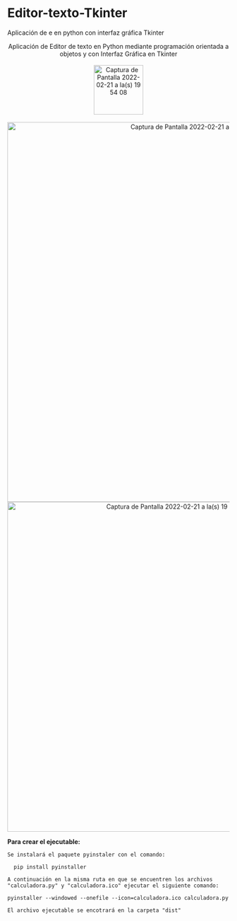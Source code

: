 # Editor-texto-Tkinter
Aplicación de e en python con interfaz gráfica Tkinter



<p align="center">
    Aplicación de Editor de texto en Python mediante programación orientada a objetos y con Interfaz Gráfica en Tkinter
    <br>
    <br>
    <img width="112" alt="Captura de Pantalla 2022-02-21 a la(s) 19 54 08" src="https://user-images.githubusercontent.com/39862006/155048989-cb058aff-143c-4f9a-8078-f3507c3120e0.png">
    <br>
    <br>
 <img width="859" alt="Captura de Pantalla 2022-02-21 a la(s) 19 55 47" src="https://user-images.githubusercontent.com/39862006/155049211-e5823fba-54dd-409a-b189-ad339a7f0517.png">
  <br>
<img width="746" alt="Captura de Pantalla 2022-02-21 a la(s) 19 57 18" src="https://user-images.githubusercontent.com/39862006/155049240-0d6fa03a-898c-4089-b34a-84e3807d4d6e.png">

</p>




**Para crear el ejecutable:**
```
Se instalará el paquete pyinstaler con el comando:

  pip install pyinstaller
  
A continuación en la misma ruta en que se encuentren los archivos "calculadora.py" y "calculadora.ico" ejecutar el siguiente comando:

pyinstaller --windowed --onefile --icon=calculadora.ico calculadora.py

El archivo ejecutable se encotrará en la carpeta "dist"
```
